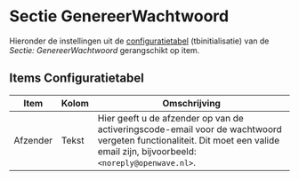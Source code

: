 # Sectie GenereerWachtwoord

Hieronder de instellingen uit de [configuratietabel](/instellen_inrichten/configuratie/README.md) (tbinitialisatie) van de *Sectie: GenereerWachtwoord* gerangschikt op item.

## Items Configuratietabel

| Item | Kolom | Omschrijving |
| ---- | ----- | ------------ |
| Afzender | Tekst |Hier geeft u de afzender op van de activeringscode-email voor de wachtwoord vergeten functionaliteit. Dit moet een valide email zijn, bijvoorbeeld: `<noreply@openwave.nl>`. |
